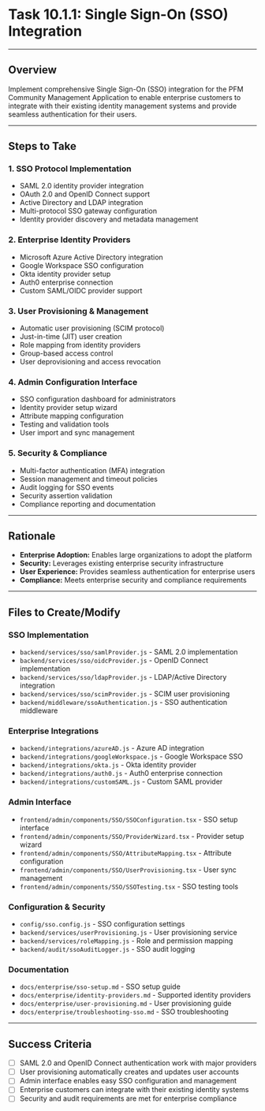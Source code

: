 # Task 10.1.1: Single Sign-On (SSO) Integration

---

## Overview
Implement comprehensive Single Sign-On (SSO) integration for the PFM Community Management Application to enable enterprise customers to integrate with their existing identity management systems and provide seamless authentication for their users.

---

## Steps to Take

### 1. **SSO Protocol Implementation**
   - SAML 2.0 identity provider integration
   - OAuth 2.0 and OpenID Connect support
   - Active Directory and LDAP integration
   - Multi-protocol SSO gateway configuration
   - Identity provider discovery and metadata management

### 2. **Enterprise Identity Providers**
   - Microsoft Azure Active Directory integration
   - Google Workspace SSO configuration
   - Okta identity provider setup
   - Auth0 enterprise connection
   - Custom SAML/OIDC provider support

### 3. **User Provisioning & Management**
   - Automatic user provisioning (SCIM protocol)
   - Just-in-time (JIT) user creation
   - Role mapping from identity providers
   - Group-based access control
   - User deprovisioning and access revocation

### 4. **Admin Configuration Interface**
   - SSO configuration dashboard for administrators
   - Identity provider setup wizard
   - Attribute mapping configuration
   - Testing and validation tools
   - User import and sync management

### 5. **Security & Compliance**
   - Multi-factor authentication (MFA) integration
   - Session management and timeout policies
   - Audit logging for SSO events
   - Security assertion validation
   - Compliance reporting and documentation

---

## Rationale
- **Enterprise Adoption:** Enables large organizations to adopt the platform
- **Security:** Leverages existing enterprise security infrastructure
- **User Experience:** Provides seamless authentication for enterprise users
- **Compliance:** Meets enterprise security and compliance requirements

---

## Files to Create/Modify

### SSO Implementation
- `backend/services/sso/samlProvider.js` - SAML 2.0 implementation
- `backend/services/sso/oidcProvider.js` - OpenID Connect implementation
- `backend/services/sso/ldapProvider.js` - LDAP/Active Directory integration
- `backend/services/sso/scimProvider.js` - SCIM user provisioning
- `backend/middleware/ssoAuthentication.js` - SSO authentication middleware

### Enterprise Integrations
- `backend/integrations/azureAD.js` - Azure AD integration
- `backend/integrations/googleWorkspace.js` - Google Workspace SSO
- `backend/integrations/okta.js` - Okta identity provider
- `backend/integrations/auth0.js` - Auth0 enterprise connection
- `backend/integrations/customSAML.js` - Custom SAML provider

### Admin Interface
- `frontend/admin/components/SSO/SSOConfiguration.tsx` - SSO setup interface
- `frontend/admin/components/SSO/ProviderWizard.tsx` - Provider setup wizard
- `frontend/admin/components/SSO/AttributeMapping.tsx` - Attribute configuration
- `frontend/admin/components/SSO/UserProvisioning.tsx` - User sync management
- `frontend/admin/components/SSO/SSOTesting.tsx` - SSO testing tools

### Configuration & Security
- `config/sso.config.js` - SSO configuration settings
- `backend/services/userProvisioning.js` - User provisioning service
- `backend/services/roleMapping.js` - Role and permission mapping
- `backend/audit/ssoAuditLogger.js` - SSO audit logging

### Documentation
- `docs/enterprise/sso-setup.md` - SSO setup guide
- `docs/enterprise/identity-providers.md` - Supported identity providers
- `docs/enterprise/user-provisioning.md` - User provisioning guide
- `docs/enterprise/troubleshooting-sso.md` - SSO troubleshooting

---

## Success Criteria
- [ ] SAML 2.0 and OpenID Connect authentication work with major providers
- [ ] User provisioning automatically creates and updates user accounts
- [ ] Admin interface enables easy SSO configuration and management
- [ ] Enterprise customers can integrate with their existing identity systems
- [ ] Security and audit requirements are met for enterprise compliance 